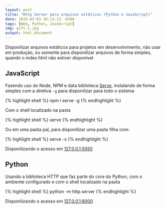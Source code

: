 ```yaml
---
layout: post
title: "Http Server para arquivos estáticos (Python e JavaScript)"
date: 2019-03-03 10:13:13 -0300
tags: [Web, Python, JavaScript]
img: gift-1.jpg
output: html_document
---
```




Disponilizar arquivos estáticos para projetos em desenvolvimento, não usar em produção, ou somente para disponilizar arquivos de forma simples, quando o index.html não estiver disponível

## JavaScript

Fazendo uso do Node, NPM e data biblioteca [Serve](https://www.npmjs.com/package/serve), instalando de forma simples com a diretiva `-g` para disponilizar para todo o sistema


{% highlight shell %}
npm i serve -g
{% endhighlight %}

Com o shell localizado na pasta 


{% highlight shell %}
serve
{% endhighlight %}

Ou em uma pasta pai, para disponilizar uma pasta filha com:


{% highlight shell %}
serve -s <nome da pasta>
{% endhighlight %}

Disponilizando o acesso em [127.0.0.1:5050](127.0.0.1:5050)

## Python

Usando a biblioteca HTTP que faz parte do core do Python, com o ambiente configurado e com o shell localizado na pasta 


{% highlight shell %}
python -m http.server
{% endhighlight %}

Disponilizando o acesso em [127.0.0.1:8000](127.0.0.1:8000)
